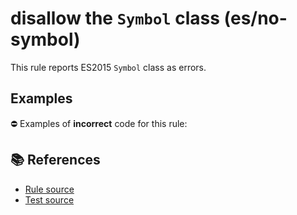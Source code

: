 # disallow the `Symbol` class (es/no-symbol)

This rule reports ES2015 `Symbol` class as errors.

## Examples

⛔ Examples of **incorrect** code for this rule:

<eslint-playground type="bad" code="/*eslint es/no-symbol: error */
let s = Symbol(&quot;s&quot;)
" />

## 📚 References

- [Rule source](https://github.com/mysticatea/eslint-plugin-es/blob/v3.0.1/lib/rules/no-symbol.js)
- [Test source](https://github.com/mysticatea/eslint-plugin-es/blob/v3.0.1/tests/lib/rules/no-symbol.js)
